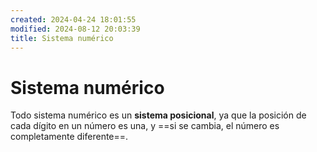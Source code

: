 ```yaml
---
created: 2024-04-24 18:01:55
modified: 2024-08-12 20:03:39
title: Sistema numérico
---
```


# Sistema numérico

Todo sistema numérico es un **sistema posicional**, ya que la posición de cada dígito en un número es una, y ==si se cambia, el número es completamente diferente==.

